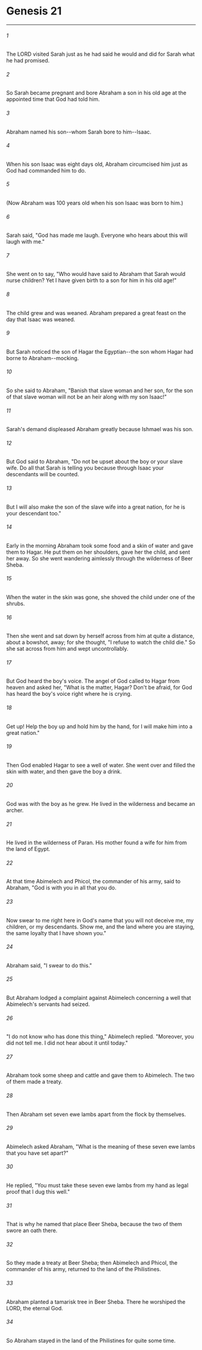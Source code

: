 # Genesis 21
***



###### 1 
The LORD visited Sarah just as he had said he would and did for Sarah what he had promised. 

###### 2 
So Sarah became pregnant and bore Abraham a son in his old age at the appointed time that God had told him. 

###### 3 
Abraham named his son--whom Sarah bore to him--Isaac. 

###### 4 
When his son Isaac was eight days old, Abraham circumcised him just as God had commanded him to do. 

###### 5 
(Now Abraham was 100 years old when his son Isaac was born to him.) 

###### 6 
Sarah said, "God has made me laugh. Everyone who hears about this will laugh with me." 

###### 7 
She went on to say, "Who would have said to Abraham that Sarah would nurse children? Yet I have given birth to a son for him in his old age!" 

###### 8 
The child grew and was weaned. Abraham prepared a great feast on the day that Isaac was weaned. 

###### 9 
But Sarah noticed the son of Hagar the Egyptian--the son whom Hagar had borne to Abraham--mocking. 

###### 10 
So she said to Abraham, "Banish that slave woman and her son, for the son of that slave woman will not be an heir along with my son Isaac!" 

###### 11 
Sarah's demand displeased Abraham greatly because Ishmael was his son. 

###### 12 
But God said to Abraham, "Do not be upset about the boy or your slave wife. Do all that Sarah is telling you because through Isaac your descendants will be counted. 

###### 13 
But I will also make the son of the slave wife into a great nation, for he is your descendant too." 

###### 14 
Early in the morning Abraham took some food and a skin of water and gave them to Hagar. He put them on her shoulders, gave her the child, and sent her away. So she went wandering aimlessly through the wilderness of Beer Sheba. 

###### 15 
When the water in the skin was gone, she shoved the child under one of the shrubs. 

###### 16 
Then she went and sat down by herself across from him at quite a distance, about a bowshot, away; for she thought, "I refuse to watch the child die." So she sat across from him and wept uncontrollably. 

###### 17 
But God heard the boy's voice. The angel of God called to Hagar from heaven and asked her, "What is the matter, Hagar? Don't be afraid, for God has heard the boy's voice right where he is crying. 

###### 18 
Get up! Help the boy up and hold him by the hand, for I will make him into a great nation." 

###### 19 
Then God enabled Hagar to see a well of water. She went over and filled the skin with water, and then gave the boy a drink. 

###### 20 
God was with the boy as he grew. He lived in the wilderness and became an archer. 

###### 21 
He lived in the wilderness of Paran. His mother found a wife for him from the land of Egypt. 

###### 22 
At that time Abimelech and Phicol, the commander of his army, said to Abraham, "God is with you in all that you do. 

###### 23 
Now swear to me right here in God's name that you will not deceive me, my children, or my descendants. Show me, and the land where you are staying, the same loyalty that I have shown you." 

###### 24 
Abraham said, "I swear to do this." 

###### 25 
But Abraham lodged a complaint against Abimelech concerning a well that Abimelech's servants had seized. 

###### 26 
"I do not know who has done this thing," Abimelech replied. "Moreover, you did not tell me. I did not hear about it until today." 

###### 27 
Abraham took some sheep and cattle and gave them to Abimelech. The two of them made a treaty. 

###### 28 
Then Abraham set seven ewe lambs apart from the flock by themselves. 

###### 29 
Abimelech asked Abraham, "What is the meaning of these seven ewe lambs that you have set apart?" 

###### 30 
He replied, "You must take these seven ewe lambs from my hand as legal proof that I dug this well." 

###### 31 
That is why he named that place Beer Sheba, because the two of them swore an oath there. 

###### 32 
So they made a treaty at Beer Sheba; then Abimelech and Phicol, the commander of his army, returned to the land of the Philistines. 

###### 33 
Abraham planted a tamarisk tree in Beer Sheba. There he worshiped the LORD, the eternal God. 

###### 34 
So Abraham stayed in the land of the Philistines for quite some time.

